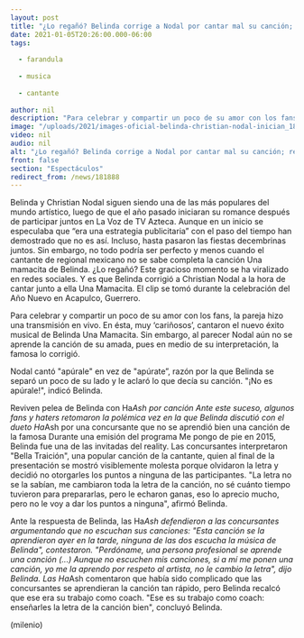 ```yaml
---
layout: post
title: "¿Lo regañó? Belinda corrige a Nodal por cantar mal su canción; reviven pleito con Ha*Ash"
date: 2021-01-05T20:26:00.000-06:00
tags:
  
  - farandula
  
  - musica
  
  - cantante
  
author: nil
description: "Para celebrar y compartir un poco de su amor con los fans, la pareja hizo una transmisión en vivo. En ésta, muy ‘cariñosos’, cantaron el nuevo éxito musical de Belinda Una Mamacita. ¿No se la sabe? "
image: "/uploads/2021/images-oficial-belinda-christian-nodal-inician_18_0_578_360.jpg"
video: nil
audio: nil
alt: "¿Lo regañó? Belinda corrige a Nodal por cantar mal su canción; reviven pleito con Ha*Ash"
front: false
section: "Espectáculos"
redirect_from: /news/181888
---
```


Belinda y Christian Nodal siguen siendo una de las más populares del mundo artístico, luego de que el año pasado iniciaran su romance después de participar juntos en La Voz de TV Azteca. Aunque en un inicio se especulaba que “era una estrategia publicitaria” con el paso del tiempo han demostrado que no es así. Incluso, hasta pasaron las fiestas decembrinas juntos. Sin embargo, no todo podría ser perfecto y menos cuando el cantante de regional mexicano no se sabe completa la canción Una mamacita de Belinda. ¿Lo regañó? Este gracioso momento se ha viralizado en redes sociales. Y es que Belinda corrigió a Christian Nodal a la hora de cantar junto a ella Una Mamacita. El clip se tomó durante la celebración del Año Nuevo en Acapulco, Guerrero. 

Para celebrar y compartir un poco de su amor con los fans, la pareja hizo una transmisión en vivo. En ésta, muy ‘cariñosos’, cantaron el nuevo éxito musical de Belinda Una Mamacita. Sin embargo, al parecer Nodal aún no se aprende la canción de su amada, pues en medio de su interpretación, la famosa lo corrigió. 

Nodal cantó "apúrale" en vez de "apúrate”, razón por la que Belinda se separó un poco de su lado y le aclaró lo que decía su canción. "¡No es apúrale!", indicó Belinda. 

​Reviven pelea de Belinda con Ha*Ash por canción  Ante este suceso, algunos fans y haters retomaron la polémica vez en la que Belinda discutió con el dueto Ha*Ash por una concursante que no se aprendió bien una canción de la famosa  Durante una emisión del programa Me pongo de pie en 2015, Belinda fue una de las invitadas del reality. Las concursantes interpretaron "Bella Traición", una popular canción de la cantante, quien al final de la presentación se mostró visiblemente molesta porque olvidaron la letra y decidió no otorgarles los puntos a ninguna de las participantes. "La letra no se la sabían, me cambiaron toda la letra de la canción, no sé cuánto tiempo tuvieron para prepararlas, pero le echaron ganas, eso lo aprecio mucho, pero no le voy a dar los puntos a ninguna", afirmó Belinda.  

Ante la respuesta de Belinda, las Ha*Ash defendieron a las concursantes argumentando que no escuchan sus canciones:  "Esta canción se la aprendieron ayer en la tarde, ninguna de las dos escucha la música de Belinda", contestaron.  "Perdóname, una persona profesional se aprende una canción (...) Aunque no escuchen mis canciones, si a mí me ponen una canción, yo me la aprendo por respeto al artista, no le cambio la letra", dijo Belinda.  Las Ha*Ash comentaron que había sido complicado que las concursantes se aprendieran la canción tan rápido, pero Belinda recalcó que ese era su trabajo como coach.  "Ese es su trabajo como coach: enseñarles la letra de la canción bien", concluyó Belinda.  

(milenio)